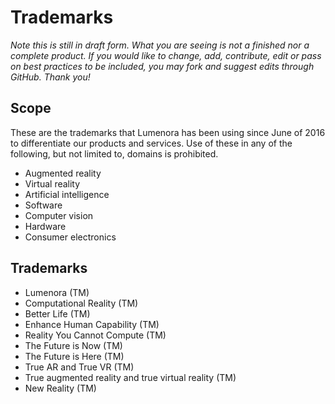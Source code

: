 # Trademarks

_Note this is still in draft form. What you are seeing is not a finished nor a complete product. If you would like to change, add, contribute, edit or pass on best practices to be included, you may fork and suggest edits through GitHub. Thank you!_ 

## Scope

These are the trademarks that Lumenora has been using since June of 2016 to differentiate our products and services. Use of these in any of the following, but not limited to, domains is prohibited. 
* Augmented reality
* Virtual reality
* Artificial intelligence 
* Software
* Computer vision 
* Hardware
* Consumer electronics 

## Trademarks 

* Lumenora (TM)
* Computational Reality (TM) 
* Better Life (TM) 
* Enhance Human Capability (TM)
* Reality You Cannot Compute (TM)
* The Future is Now (TM)
* The Future is Here (TM) 
* True AR and True VR (TM)
* True augmented reality and true virtual reality (TM)
* New Reality (TM)
